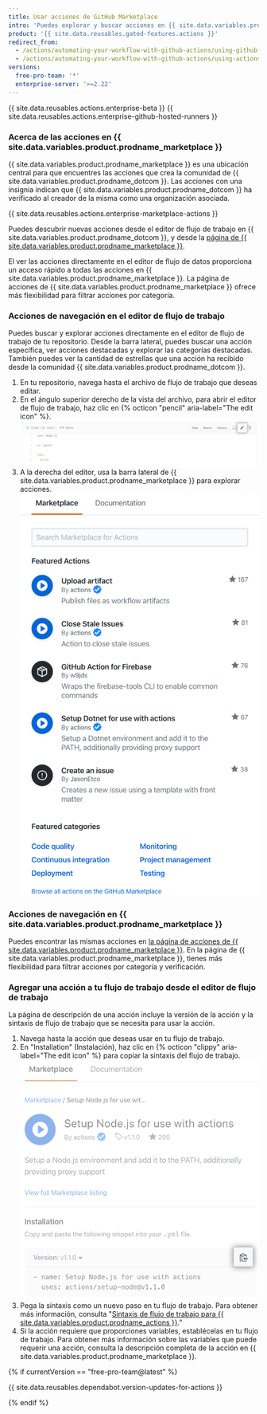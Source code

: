 ```yaml
---
title: Usar acciones de GitHub Marketplace
intro: 'Puedes explorar y buscar acciones en {{ site.data.variables.product.prodname_marketplace }} para usar en tus flujos de trabajo.'
product: '{{ site.data.reusables.gated-features.actions }}'
redirect_from:
  - /actions/automating-your-workflow-with-github-actions/using-github-marketplace-actions
  - /actions/automating-your-workflow-with-github-actions/using-actions-from-github-marketplace-in-your-workflow
versions:
  free-pro-team: '*'
  enterprise-server: '>=2.22'
---
```


{{ site.data.reusables.actions.enterprise-beta }}
{{ site.data.reusables.actions.enterprise-github-hosted-runners }}

### Acerca de las acciones en {{ site.data.variables.product.prodname_marketplace }}

{{ site.data.variables.product.prodname_marketplace }} es una ubicación central para que encuentres las acciones que crea la comunidad de {{ site.data.variables.product.prodname_dotcom }}.  Las acciones con una insignia indican que {{ site.data.variables.product.prodname_dotcom }} ha verificado al creador de la misma como una organización asociada.

{{ site.data.reusables.actions.enterprise-marketplace-actions }}

Puedes descubrir nuevas acciones desde el editor de flujo de trabajo en {{ site.data.variables.product.prodname_dotcom }}, y desde la [ página de {{ site.data.variables.product.prodname_marketplace }}](https://github.com/marketplace/actions/).

El ver las acciones directamente en el editor de flujo de datos proporciona un acceso rápido a todas las acciones en {{ site.data.variables.product.prodname_marketplace }}. La página de acciones de {{ site.data.variables.product.prodname_marketplace }} ofrece más flexibilidad para filtrar acciones por categoría.

### Acciones de navegación en el editor de flujo de trabajo

Puedes buscar y explorar acciones directamente en el editor de flujo de trabajo de tu repositorio. Desde la barra lateral, puedes buscar una acción específica, ver acciones destacadas y explorar las categorías destacadas. También puedes ver la cantidad de estrellas que una acción ha recibido desde la comunidad {{ site.data.variables.product.prodname_dotcom }}.

1. En tu repositorio, navega hasta el archivo de flujo de trabajo que deseas editar.
1. En el ángulo superior derecho de la vista del archivo, para abrir el editor de flujo de trabajo, haz clic en {% octicon "pencil" aria-label="The edit icon" %}.![Botón para editar un archivo de flujo de trabajo](/assets/images/help/repository/actions-edit-workflow-file.png)
1. A la derecha del editor, usa la barra lateral de {{ site.data.variables.product.prodname_marketplace }} para explorar acciones.![Barra lateral del flujo de trabajo de Marketplace](/assets/images/help/repository/actions-marketplace-sidebar.png)

### Acciones de navegación en {{ site.data.variables.product.prodname_marketplace }}

Puedes encontrar las mismas acciones en [la página de acciones de {{ site.data.variables.product.prodname_marketplace }}](https://github.com/marketplace/actions/). En la página de {{ site.data.variables.product.prodname_marketplace }}, tienes más flexibilidad para filtrar acciones por categoría y verificación.

### Agregar una acción a tu flujo de trabajo desde el editor de flujo de trabajo

La página de descripción de una acción incluye la versión de la acción y la sintaxis de flujo de trabajo que se necesita para usar la acción.

1. Navega hasta la acción que deseas usar en tu flujo de trabajo.
1. En "Installation" (Instalación), haz clic en {% octicon "clippy" aria-label="The edit icon" %} para copiar la sintaxis del flujo de trabajo. ![Ver descripción de la acción](/assets/images/help/repository/actions-sidebar-detailed-view.png)
1. Pega la sintaxis como un nuevo paso en tu flujo de trabajo. Para obtener más información, consulta "[Sintaxis de flujo de trabajo para {{ site.data.variables.product.prodname_actions }}](/actions/automating-your-workflow-with-github-actions/workflow-syntax-for-github-actions#jobsjob_idsteps)."
1. Si la acción requiere que proporciones variables, establécelas en tu flujo de trabajo. Para obtener más información sobre las variables que puede requerir una acción, consulta la descripción completa de la acción en {{ site.data.variables.product.prodname_marketplace }}.

{% if currentVersion == "free-pro-team@latest" %}

{{ site.data.reusables.dependabot.version-updates-for-actions }}

{% endif %}
